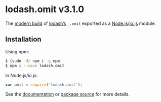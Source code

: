 # lodash.omit v3.1.0

The [modern build](https://github.com/lodash/lodash/wiki/Build-Differences) of [lodash’s](https://lodash.com/) `_.omit` exported as a [Node.js](http://nodejs.org/)/[io.js](https://iojs.org/) module.

## Installation

Using npm:

```bash
$ {sudo -H} npm i -g npm
$ npm i --save lodash.omit
```

In Node.js/io.js:

```js
var omit = require('lodash.omit');
```

See the [documentation](https://lodash.com/docs#omit) or [package source](https://github.com/lodash/lodash/blob/3.1.0-npm-packages/lodash.omit) for more details.
